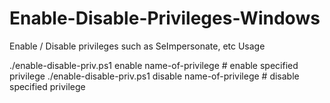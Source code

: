 # Enable-Disable-Privileges-Windows
Enable / Disable privileges such as SeImpersonate, etc
Usage 


./enable-disable-priv.ps1 enable name-of-privilege # enable specified privilege
./enable-disable-priv.ps1 disable name-of-privilege # disable specified privilege
